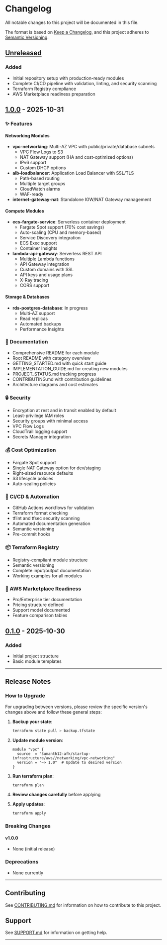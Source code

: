 # Changelog

All notable changes to this project will be documented in this file.

The format is based on [Keep a Changelog](https://keepachangelog.com/en/1.0.0/),
and this project adheres to [Semantic Versioning](https://semver.org/spec/v2.0.0.html).

## [Unreleased]

### Added
- Initial repository setup with production-ready modules
- Complete CI/CD pipeline with validation, linting, and security scanning
- Terraform Registry compliance
- AWS Marketplace readiness preparation

## [1.0.0] - 2025-10-31

### ✨ Features

#### Networking Modules
- **vpc-networking**: Multi-AZ VPC with public/private/database subnets
  - VPC Flow Logs to S3
  - NAT Gateway support (HA and cost-optimized options)
  - IPv6 support
  - Custom DHCP options
- **alb-loadbalancer**: Application Load Balancer with SSL/TLS
  - Path-based routing
  - Multiple target groups
  - CloudWatch alarms
  - WAF-ready
- **internet-gateway-nat**: Standalone IGW/NAT Gateway management

#### Compute Modules
- **ecs-fargate-service**: Serverless container deployment
  - Fargate Spot support (70% cost savings)
  - Auto-scaling (CPU and memory-based)
  - Service Discovery integration
  - ECS Exec support
  - Container Insights
- **lambda-api-gateway**: Serverless REST API
  - Multiple Lambda functions
  - API Gateway integration
  - Custom domains with SSL
  - API keys and usage plans
  - X-Ray tracing
  - CORS support

#### Storage & Databases
- **rds-postgres-database**: In progress
  - Multi-AZ support
  - Read replicas
  - Automated backups
  - Performance Insights

### 📖 Documentation
- Comprehensive README for each module
- Root README with category overview
- GETTING_STARTED.md with quick start guide
- IMPLEMENTATION_GUIDE.md for creating new modules
- PROJECT_STATUS.md tracking progress
- CONTRIBUTING.md with contribution guidelines
- Architecture diagrams and cost estimates

### 🔒 Security
- Encryption at rest and in transit enabled by default
- Least-privilege IAM roles
- Security groups with minimal access
- VPC Flow Logs
- CloudTrail logging support
- Secrets Manager integration

### 💰 Cost Optimization
- Fargate Spot support
- Single NAT Gateway option for dev/staging
- Right-sized resource defaults
- S3 lifecycle policies
- Auto-scaling policies

### 🚀 CI/CD & Automation
- GitHub Actions workflows for validation
- Terraform format checking
- tflint and tfsec security scanning
- Automated documentation generation
- Semantic versioning
- Pre-commit hooks

### 📦 Terraform Registry
- Registry-compliant module structure
- Semantic versioning
- Complete input/output documentation
- Working examples for all modules

### 🏢 AWS Marketplace Readiness
- Pro/Enterprise tier documentation
- Pricing structure defined
- Support model documented
- Feature comparison tables

## [0.1.0] - 2025-10-30

### Added
- Initial project structure
- Basic module templates

---

## Release Notes

### How to Upgrade

For upgrading between versions, please review the specific version's changes above and follow these general steps:

1. **Backup your state**: 
   ```bash
   terraform state pull > backup.tfstate
   ```

2. **Update module version**:
   ```hcl
   module "vpc" {
     source  = "Sumanth12-afk/startup-infrastructure/aws//networking/vpc-networking"
     version = "~> 1.0"  # Update to desired version
   }
   ```

3. **Run terraform plan**:
   ```bash
   terraform plan
   ```

4. **Review changes carefully** before applying

5. **Apply updates**:
   ```bash
   terraform apply
   ```

### Breaking Changes

#### v1.0.0
- None (initial release)

### Deprecations

- None currently

---

## Contributing

See [CONTRIBUTING.md](CONTRIBUTING.md) for information on how to contribute to this project.

## Support

See [SUPPORT.md](SUPPORT.md) for information on getting help.

---

[Unreleased]: https://github.com/Sumanth12-afk/aws-startup-terraform-modules/compare/v1.0.0...HEAD
[1.0.0]: https://github.com/Sumanth12-afk/aws-startup-terraform-modules/releases/tag/v1.0.0
[0.1.0]: https://github.com/Sumanth12-afk/aws-startup-terraform-modules/releases/tag/v0.1.0

